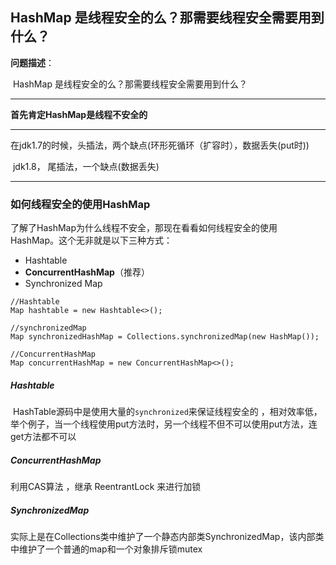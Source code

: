 ## HashMap 是线程安全的么？那需要线程安全需要用到什么？

**问题描述**：

​		HashMap 是线程安全的么？那需要线程安全需要用到什么？

---

**首先肯定HashMap是线程不安全的**

---

​	在jdk1.7的时候，头插法，两个缺点(环形死循环（扩容时），数据丢失(put时))

​	jdk1.8， 尾插法，一个缺点(数据丢失)

---

### 如何线程安全的使用HashMap

了解了HashMap为什么线程不安全，那现在看看如何线程安全的使用HashMap。这个无非就是以下三种方式：

- Hashtable
- **ConcurrentHashMap**（推荐）
- Synchronized Map

```
//Hashtable
Map hashtable = new Hashtable<>();
 
//synchronizedMap
Map synchronizedHashMap = Collections.synchronizedMap(new HashMap());
 
//ConcurrentHashMap
Map concurrentHashMap = new ConcurrentHashMap<>();
```

##### Hashtable

​	 HashTable源码中是使用大量的`synchronized`来保证线程安全的 ，相对效率低，举个例子，当一个线程使用put方法时，另一个线程不但不可以使用put方法，连get方法都不可以

##### ConcurrentHashMap

 利用CAS算法  ，继承 ReentrantLock 来进行加锁 

##### SynchronizedMap

 实际上是在Collections类中维护了一个静态内部类SynchronizedMap，该内部类中维护了一个普通的map和一个对象排斥锁mutex 